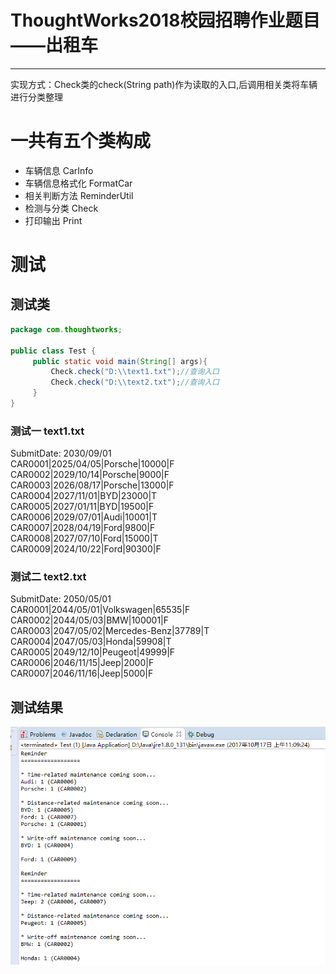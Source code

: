 ThoughtWorks2018校园招聘作业题目——出租车
=============
-------------
实现方式：Check类的check(String path)作为读取的入口,后调用相关类将车辆进行分类整理
# 一共有五个类构成
* 车辆信息 CarInfo
* 车辆信息格式化 FormatCar
* 相关判断方法 ReminderUtil
* 检测与分类 Check
* 打印输出 Print

# 测试
## 测试类
```JAVA
package com.thoughtworks;

public class Test {
	 public static void main(String[] args){
		 Check.check("D:\\text1.txt");//查询入口
		 Check.check("D:\\text2.txt");//查询入口
	 }
}
```
### 测试一 text1.txt
SubmitDate: 2030/09/01<br>
CAR0001|2025/04/05|Porsche|10000|F<br>
CAR0002|2029/10/14|Porsche|9000|F<br>
CAR0003|2026/08/17|Porsche|13000|F<br>
CAR0004|2027/11/01|BYD|23000|T<br>
CAR0005|2027/01/11|BYD|19500|F<br>
CAR0006|2029/07/01|Audi|10001|T<br>
CAR0007|2028/04/19|Ford|9800|F<br>
CAR0008|2027/07/10|Ford|15000|T<br>
CAR0009|2024/10/22|Ford|90300|F<br>
### 测试二 text2.txt
SubmitDate: 2050/05/01<br>
CAR0001|2044/05/01|Volkswagen|65535|F<br>
CAR0002|2044/05/03|BMW|100001|F<br>
CAR0003|2047/05/02|Mercedes-Benz|37789|T<br>
CAR0004|2047/05/03|Honda|59908|T<br>
CAR0005|2049/12/10|Peugeot|49999|F<br>
CAR0006|2046/11/15|Jeep|2000|F<br>
CAR0007|2046/11/16|Jeep|5000|F<br>
## 测试结果
![](https://github.com/Donutcheesecat/code/raw/master/ThoughtWorks/picture/result.png)


